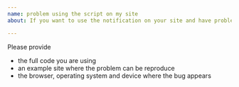 ```yaml
---
name: problem using the script on my site
about: If you want to use the notification on your site and have problems using it

---
```


Please provide 
* the full code you are using 
* an example site where the problem can be reproduce
* the browser, operating system and device where the bug appears
